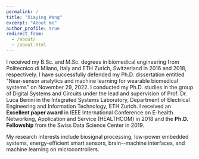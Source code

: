 ```yaml
---
permalink: /
title: "Xiaying Wang"
excerpt: "About me"
author_profile: true
redirect_from: 
  - /about/
  - /about.html
---
```


I received my B.Sc. and M.Sc. degrees in biomedical engineering from Politecnico di Milano, Italy and ETH Zurich, Switzerland in 2016 and 2018, respectively.
I have successfully defended my Ph.D. dissertation entitled "Near-sensor analytics and machine learning for wearable biomedical systems" on November 29, 2022. 
I conducted my Ph.D. studies in the group of Digital Systems and Circuits under the lead and supervision of Prof. Dr. Luca Benini in the Integrated Systems Laboratory, Department of Electrical Engineering and Information Technology, ETH Zurich.
I received an **Excellent paper award** in IEEE International Conference on E-health Networking, Application and Service (HEALTHCOM) in 2018 and the **Ph.D. Fellowship** from the Swiss Data Science Center in 2019.

My research interests include biosignal processing, low-power embedded systems, energy-efficient smart sensors, brain--machine interfaces, and machine learning on microcontrollers.
